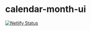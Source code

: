 # calendar-month-ui

[![Netlify Status](https://api.netlify.com/api/v1/badges/dbdae30e-bb58-4ae2-94b2-c104f5a181a6/deploy-status)](https://app.netlify.com/sites/cal-mnth-ui/deploys)
